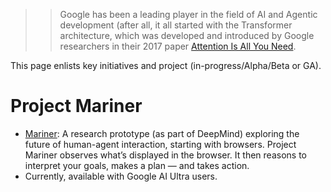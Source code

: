 >> Google has been a leading player in the field of AI and Agentic development (after all, it all started with the Transformer architecture, which was developed and introduced by Google researchers in their 2017 paper [Attention Is All You Need](https://research.google/pubs/attention-is-all-you-need/).

This page enlists key initiatives and project (in-progress/Alpha/Beta or GA). 

# Project Mariner

- [Mariner](https://deepmind.google/models/project-mariner/): A research prototype (as part of DeepMind) exploring the future of human-agent interaction, starting with browsers. Project Mariner observes what’s displayed in the browser. It then reasons to interpret your goals, makes a plan — and takes action.
- Currently, available with Google AI Ultra users.
